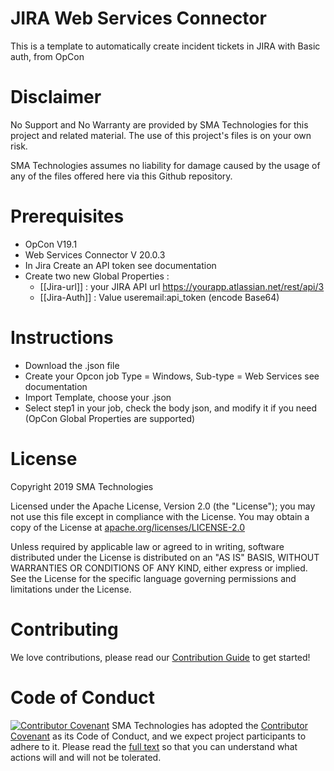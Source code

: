 # JIRA Web Services Connector
This is a template to automatically create incident tickets in JIRA with Basic auth, from OpCon

# Disclaimer
No Support and No Warranty are provided by SMA Technologies for this project and related material. The use of this project's files is on your own risk.

SMA Technologies assumes no liability for damage caused by the usage of any of the files offered here via this Github repository.

# Prerequisites
- OpCon V19.1
- Web Services Connector V 20.0.3 
- In Jira Create an API token see documentation
- Create two new Global Properties : 
  - [[Jira-url]] : your JIRA API url https://yourapp.atlassian.net/rest/api/3
  - [[Jira-Auth]] : Value useremail:api_token (encode Base64) 

# Instructions
- Download the .json file
- Create your Opcon job Type = Windows, Sub-type = Web Services see documentation
- Import Template, choose your .json 
- Select step1 in your job, check the body json, and modify it if you need (OpCon Global Properties are supported)  

# License
Copyright 2019 SMA Technologies

Licensed under the Apache License, Version 2.0 (the "License");
you may not use this file except in compliance with the License.
You may obtain a copy of the License at [apache.org/licenses/LICENSE-2.0](http://www.apache.org/licenses/LICENSE-2.0)

Unless required by applicable law or agreed to in writing, software
distributed under the License is distributed on an "AS IS" BASIS,
WITHOUT WARRANTIES OR CONDITIONS OF ANY KIND, either express or implied.
See the License for the specific language governing permissions and
limitations under the License.

# Contributing
We love contributions, please read our [Contribution Guide](CONTRIBUTING.md) to get started!

# Code of Conduct
[![Contributor Covenant](https://img.shields.io/badge/Contributor%20Covenant-v2.0%20adopted-ff69b4.svg)](code-of-conduct.md)
SMA Technologies has adopted the [Contributor Covenant](CODE_OF_CONDUCT.md) as its Code of Conduct, and we expect project participants to adhere to it. Please read the [full text](CODE_OF_CONDUCT.md) so that you can understand what actions will and will not be tolerated.
